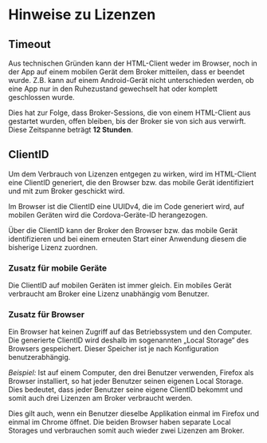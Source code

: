 # Hinweise zu Lizenzen

## Timeout

Aus technischen Gründen kann der HTML-Client weder im Browser, noch in der App auf einem mobilen Gerät dem Broker mitteilen, dass er beendet wurde. Z.B. kann auf einem Android-Gerät nicht unterschieden werden, ob eine App nur in den Ruhezustand gewechselt hat oder komplett geschlossen wurde.

Dies hat zur Folge, dass Broker-Sessions, die von einem HTML-Client aus gestartet wurden, offen bleiben, bis der Broker sie von sich aus verwirft. Diese Zeitspanne beträgt **12 Stunden**.

## ClientID

Um dem Verbrauch von Lizenzen entgegen zu wirken, wird im HTML-Client eine ClientID generiert, die den Browser bzw. das mobile Gerät identifiziert und mit zum Broker geschickt wird.

Im Browser ist die ClientID eine UUIDv4, die im Code generiert wird, auf mobilen Geräten wird die Cordova-Geräte-ID herangezogen.

Über die ClientID kann der Broker den Browser bzw. das mobile Gerät identifizieren und bei einem erneuten Start einer Anwendung diesem die bisherige Lizenz zuordnen.

### Zusatz für mobile Geräte

Die ClientID auf mobilen Geräten ist immer gleich. Ein mobiles Gerät verbraucht am Broker eine Lizenz unabhängig vom Benutzer.

### Zusatz für Browser

Ein Browser hat keinen Zugriff auf das Betriebssystem und den Computer. Die generierte ClientID wird deshalb im sogenannten „Local Storage“ des Browsers gespeichert. Dieser Speicher ist je nach Konfiguration benutzerabhängig.

*Beispiel:*
Ist auf einem Computer, den drei Benutzer verwenden, Firefox als Browser installiert, so hat jeder Benutzer seinen eigenen Local Storage. Dies bedeutet, dass jeder Benutzer seine eigene ClientID bekommt und somit auch drei Lizenzen am Broker verbraucht werden.

Dies gilt auch, wenn ein Benutzer dieselbe Applikation einmal im Firefox und einmal im Chrome öffnet. Die beiden Browser haben separate Local Storages und verbrauchen somit auch wieder zwei Lizenzen am Broker.
